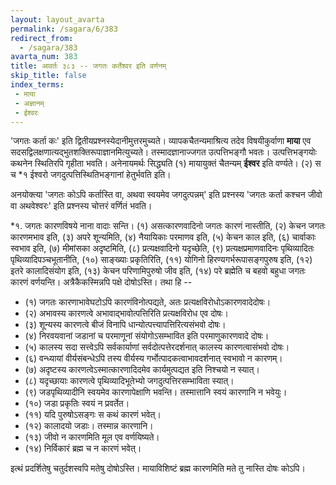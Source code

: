 ```yaml
---
layout: layout_avarta
permalink: /sagara/6/383
redirect_from:
  - /sagara/383
avarta_num: 383
title: आवर्तः ३८३ -- जगतः कर्तेश्वर इति वर्णनम्
skip_title: false
index_terms: 
 - माया
 - अज्ञानम्
 - ईश्वरः
---
```


'जगतः कर्ता कः' इति द्वितीयप्रश्नस्येदानीमुत्तरमुच्यते। व्यापकचैतन्यमाश्रित्य तदेव विषयीकुर्वाणा **माया** एव सदसद्विलक्षणात्यद्भुतशक्तिरूपाज्ञानमित्युच्यते। तस्मादज्ञानाज्जगत उत्पत्तिभङ्गौ भवतः। उत्पत्तिभङ्गयोः
कथनेन स्थितिरपि गृहीता भवति। अनेनायमर्थः सिद्ध्यति (१) मायायुक्तं
चैतन्यम् **ईश्वर** इति वर्ण्यते। (२) स च *१ ईश्वरो जगदुत्पत्तिस्थितिभङ्गानां
हेतुर्भवति इति।

अनयोक्त्या 'जगतः कोऽपि कर्तास्ति वा, अथवा स्वयमेव जगदुत्पन्नम्' इति प्रश्नस्य 'जगतः कर्ता कश्चन जीवो वा अथवेश्वरः' इति
प्रश्नस्य चोत्तरं वर्णितं भवति।

<div class="footnote" markdown="1">
*१. जगतः कारणविषये नाना वादाः सन्ति। (१) असत्कारणवादिनो जगतः
कारणं नास्तीति, (२) केचन जगतः कारणमभाव इति, (३) अपरे शून्यमिति,
(४) नैयायिकाः परमाणव इति, (५) केचन काल इति, (६) चार्वाकाः स्वभाव इति,
(७) मीमांसका अदृष्टमिति, (८) प्रत्यक्षवादिनो यदृच्छेति, (९) प्रत्यक्षप्रमाणवादिनः
पृथिव्यादितः पृथिव्यादिपञ्चभूतानीति, (१०) साङ्ख्याः प्रकृतिरिति, (११) योगिनो
हिरण्यगर्भरूपासङ्गपुरुष इति, (१२) इतरे कालादिसंयोग इति, (१३) केचन परिणामिपुरुषो जीव इति, (१४) परे ब्रह्मेति च बहवो बहुधा जगतः कारणं वर्णयन्ति।
अत्रैकैकस्मिन्नपि पक्षे दोषोऽस्ति। तथा हि -- 

- (१) जगतः कारणाभावेघटोऽपि कारणंविनोत्पद्यते, अतः प्रत्यक्षविरोधोऽकारणवादेदोषः।
- (२) अभावस्य कारणत्वे अभावाद्भावोत्पत्तिरिति प्रत्यक्षविरोध एव दोषः।
- (३) शून्यस्य कारणत्वे बीजं विनापि धान्योत्पत्त्यापत्तिरित्यसंभवो दोषः।
- (४) निरवयवानां जडानां च परमाणूनां संयोगोऽसम्भावित इति परमाणुकारणवादे दोषः।
- (५) कालस्य सदा सत्त्वेऽपि सर्वकार्याणां सर्वदोत्पत्तेरदर्शनात् कालस्य कारणत्वासंभवो दोषः।
- (६) वन्ध्यायां वीर्यसंबन्धेऽपि तस्य वीर्यस्य गर्भोत्पादकत्वाभावदर्शनात् स्वभावो न कारणम्।
- (७) अदृष्टस्य कारणत्वेऽस्मात्कारणादिदमेव कार्यमुत्पद्यत इति निश्चयो न स्यात्।
- (८) यदृच्छायाः कारणत्वे पृथिव्यादिभूतेभ्यो जगदुत्पत्तिरसम्भाविता स्यात्।
- (९) जडपृथिव्यादीनि स्वयमेव कारणापेक्षाणि भवन्ति। तस्मात्तानि स्वयं कारणानि न भवेयुः।
- (१०) जडा प्रकृतिः स्वयं न प्रवर्तेत।
- (११) यदि पुरुषोऽसङ्गः स कथं कारणं भवेत्।
- (१२) कालादयो जडाः। तस्मान्न कारणानि।
- (१३) जीवो न कारणमिति मूल एव वर्णयिष्यते।
- (१४) निर्विकारं ब्रह्म च न कारणं भवेत्।

इत्थं प्रदर्शितेषु चतुर्दशस्वपि मतेषु दोषोऽस्ति। मायाविशिष्टं ब्रह्म कारणमिति मते तु
नास्ति दोषः कोऽपि।
</div>
